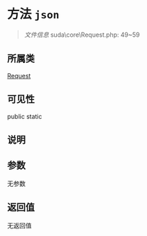 # 方法 `json`

> *文件信息* suda\core\Request.php: 49~59

## 所属类 

[Request](../Request.md)

## 可见性

 public static

## 说明



## 参数


无参数


## 返回值

无返回值
